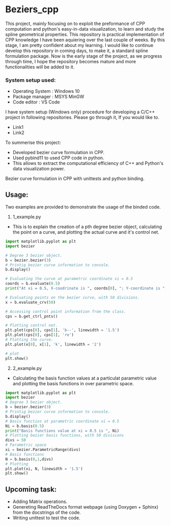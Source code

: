 # Beziers_cpp
 
This project, mainly focusing on to exploit the preformance of CPP computation and python's easy-in-data visualization, to learn and study the spline geometrical properties. This repository is practical implementation of CPP knowledge I have been aquiering over the last couple of weeks. By this stage, I am pretty confident about my learning. I would like to continue develop this repository in coming days, to make it, a standard spline formulation package. Now is the early stage of the project, as we progress through time, I hope the repository becomes mature and more functionalities will be added to it. 

### System setup used:
* Operating System : Windows 10
* Package manager  : MSYS MinGW
* Code editor      : VS Code

I have system setup (Windows only) procedure for developing a C/C++ project in following repositories. Please go through it, If you would like to.
* Link1
* Link2

To summerise this project:
* Developed bezier curve formulation in CPP.
* Used pybind11 to used CPP code in python. 
* This allows to extract the computational efficiency of C++ and Python's data visualization power.


Bezier curve formulation in CPP with unittests and python binding.

## Usage:
Two examples are provided to demonstrate the usage of the binded code. 

1. 1_example.py
* This is to explain the creation of a pth degree bezier object, calculating the point on a curve, and plotting the actual curve and it's control net.
``` python
import matplotlib.pyplot as plt
import bezier

# Degree 3 bezier object.
b = bezier.bezier(3)
# Printig bezier curve information to console.
b.display()

# Evaluating the curve at parametric coordinate xi = 0.5
coords = b.evaluate(0.5)
print("At xi = 0.5, X-coodrinate is ", coords[0], "; Y-coordinate is ", coords[1])

# Evaluating points on the bezier curve, with 50 divisions.
x = b.evaluate_crv(50)

# Accessing control point information from the class.
cps = b.get_ctrl_pnts()

# Plotting control net.
plt.plot(cps[0], cps[1], 'b--', linewidth = '1.5')
plt.plot(cps[0], cps[1], 'ro')
# Plotting the curve.
plt.plot(x[0], x[1], 'k', linewidth = '2')

# plot
plt.show()
```

2. 2_example.py 
* Calculating the basis function values at a particulat parametric value and plotting the basis functions in over parametric space.
``` python
import matplotlib.pyplot as plt
import bezier
# Degree 3 bezier object.
b = bezier.bezier(3)
# Printig bezier curve information to console.
b.display()
# Basis functios at parametric coordinate xi = 0.5
Ni = b.basis(0.5)
print("Basis functions value at xi = 0.5 is ", Ni)
# Plotting bezier basis functions, with 50 divisions
divs = 50
# Parametric space
xi = bezier.ParametricRange(divs)
# Basis functions
N = b.basis(0,1,divs)
# Plotting
plt.plot(xi, N, linewidth = '1.5')
plt.show()
```

## Upcoming task:
* Adding Matrix operations.
* Genereting ReadTheDocs format webpage (using Doxygen + Sphinx) from the docstrings of the code. 
* Writing unittest to test the code.

